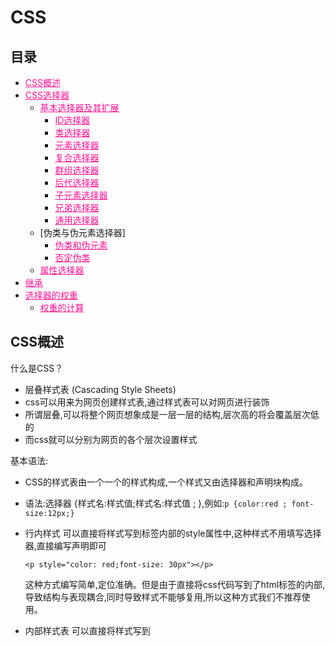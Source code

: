 # CSS


## 目录

* [CSS概述](#CSS概述)
* [CSS选择器](#CSS选择器)
  * [基本选择器及其扩展](#基本选择器及其扩展)
    * [ID选择器](#ID选择器)
    * [类选择器](#类选择器)
    * [元素选择器](#元素选择器)
    * [复合选择器](#复合选择器)
    * [群组选择器](#群组选择器)
    * [后代选择器](#后代选择器)
    * [子元素选择器](#子元素选择器)
    * [兄弟选择器](#兄弟选择器)
    * [通用选择器](#通用选择器)
  * [伪类与伪元素选择器]
    * [伪类和伪元素](#伪类和伪元素)
    * [否定伪类](#否定伪类)
  * [属性选择器](#属性选择器)
* [继承](#继承)
* [选择器的权重](#选择器的权重)
  * [权重的计算](#权重的计算)


## CSS概述

什么是CSS？
 
* 层叠样式表 (Cascading Style Sheets)
* css可以用来为网页创建样式表,通过样式表可以对网页进行装饰
* 所谓层叠,可以将整个网页想象成是一层一层的结构,层次高的将会覆盖层次低的
* 而css就可以分别为网页的各个层次设置样式

基本语法:

* CSS的样式表由一个一个的样式构成,一个样式又由选择器和声明块构成。
* 语法:选择器 {样式名:样式值;样式名:样式值 ; },例如:`p {color:red ; font-size:12px;}`

* 行内样式
  可以直接将样式写到标签内部的style属性中,这种样式不用填写选择器,直接编写声明即可
  ```
  <p style="color: red;font-size: 30px"></p>
  ```
  这种方式编写简单,定位准确。但是由于直接将css代码写到了html标签的内部,导致结构与表现耦合,同时导致样式不能够复用,所以这种方式我们不推荐使用。
* 内部样式表
  可以直接将样式写到<style>标签中
  ```
  <style type="text/css">
  p{color:red; font-size: 30px;}
  </style>
  ```
  这样使css独立于html代码,而且可以同时为多个元素设置样式,这是我们使用的比较多的一种方式。
  但是这种方式,样式只能在一个页面中使用,不能在多个页面中重复使用。
* 外部样式表
  可以将所有的样式保存到一个外部的css文件中,然后通过<link>标签将样式表引入到文件中。
  ```
  <link rel="stylesheet" type="text/css" href="style.css">
  ```
  这种方式将样式表放入到了页面的外部,可以在多个页面中引入,同时浏览器加载文件时可以使用缓存,这是我们开发中使用的最多的方式。


## CSS选择器

选择器(selector),会告诉浏览器:网页上的哪些元素需要设置什么样的样式。
比如:p这个选择器就表示选择页面中的所有的p元素,在选择器之后所设置的样式会应用到所有的p元素上。

### 基本选择器及其扩展

#### ID选择器

• ID选择器,可以根据元素的id属性值选取元素。
• 语法:`#id { }`
* 例子:
  ```
  <!DOCTYPE html>
  <html lang="en">
  <head>
      <meta charset="UTF-8">
      <title>Title</title>
      <style type="text/css">
          #box1 {
              border: 1px solid deeppink;
          }
      </style>
  </head>
  <body>
  
  <div id="box1">我是box1</div>
  <div id="box2">我是box2</div>
  
  </body>
  </html>
  ```

#### 类选择器

* 类选择器,可以根据元素的class属性值选取元素。
* 语法:`.className { }`
* 例如:
  ```
  <!DOCTYPE html>
  <html lang="en">
  <head>
      <meta charset="UTF-8">
      <title>Title</title>
      <style type="text/css">
          .all {
              border: 10px double deeppink;
          }
      </style>
  </head>
  <body>
  
  <h1 class="all">我是h1标签</h1>
  <div class="all">我是div标签</div>
  <p class="all">我是p标签</p>
  
  <a href="#" class="all">我是a标签</a>
  <span class="all">我是span标签</span>
  <img class="all" src="img/logo.png" alt="logo">
  
  </body>
  </html>
  ```

#### 元素选择器

* 元素选择器(标签选择器),可以根据标签的名字来从页面中选取指定的元素。
* 语法:`标签名 { }`
* 例如:
  ```
  <!DOCTYPE html>
  <html lang="en">
  <head>
      <meta charset="UTF-8">
      <title>Title</title>
      <style type="text/css">
          div {
              border: 1px solid deeppink;
          }
  
          span {
              border: 1px solid blue;
          }
      </style>
  </head>
  <body>
  
  <div class="c1">我是c1</div>
  <div class="c2">我是c2</div>
  
  <span class="c1">我是c1</span>
  <span class="c2">我是c2</span>
  
  </body>
  </html>
  ```

#### 复合选择器

* 复合选择器,可以同时使用多个选择器,这样可以选择同时满足多个选择器的元素。
* 语法:`选择器1选择器2{}` 
* 例如:
  ```
  <!DOCTYPE html>
  <html lang="en">
  <head>
      <meta charset="UTF-8">
      <title>Title</title>
      <style type="text/css">
          div.c1 {
              border: 1px solid deeppink;
          }
      </style>
  </head>
  <body>
  
  <div class="c1">我是c1</div>
  <div class="c2">我是c2</div>
  
  <span class="c1">我是c1</span>
  <span class="c2">我是c2</span>
  
  </body>
  </html>
  ```

#### 群组选择器

* 群组选择器,可以同时使用多个选择器,多个选择器将被同时应用指定的样式。
* 语法:`选择器1,选择器2,选择器3 { }`
* 例如:
  ```
  <!DOCTYPE html>
  <html lang="en">
  <head>
      <meta charset="UTF-8">
      <title>Title</title>
      <style type="text/css">
          .c1, .c2 {
              margin: 10px;
              border: 1px solid deeppink;
          }
      </style>
  </head>
  <body>
  
  <div class="c1">我是c1</div>
  <div class="c2">我是c2</div>
  
  <span class="c1">我是c1</span>
  <span class="c2">我是c2</span>
  
  </body>
  </html>
  ```

#### 后代选择器

标签之间的关系:
* 祖先元素:直接或间接包含后代元素的元素。
* 后代元素:直接或间接被祖先元素包含的元素。
* 父元素:直接包含子元素的元素。
* 子元素:直接被父元素包含的元素。
* 兄弟元素:拥有相同父元素的元素。

* 后代选择器可以根据标签的关系,为处在元素内部的代元素设置样式。
* 语法:`祖先元素 后代元素 后代元素 { }`
* 例如:
  ```
  <!DOCTYPE html>
  <html lang="en">
  <head>
      <meta charset="UTF-8">
      <title>Title</title>
      <style type="text/css">
          div span {
              border: 1px solid deeppink;
          }
      </style>
  </head>
  <body>
  
  <div class="all">我是div标签 <span>我是span标签</span></div>
  
  <span>我是span标签</span>
  
  </body>
  </html>
  ```

#### 子元素选择器

* 子元素选择器可以给另一个元素的子元素设置样式。
* 语法:`父元素 > 子元素{}`
* 例如:
  ```
  <!DOCTYPE html>
  <html lang="en">
  <head>
      <meta charset="UTF-8">
      <title>Title</title>
      <style type="text/css">
          div > span {
              border: 1px solid deeppink;
          }
      </style>
  </head>
  <body>
  
  <div class="all">
      我是div标签
      <span>我是span标签</span>
      <p><span>我是span标签</span></p>
  </div>
  
  <span>我是span标签</span>
  
  </body>
  </html>
  ```

其他子元素选择器
• `:first-child`:选择第一个子标签
• `:last-child`:选择最后一个子标签
• `:nth-child`:选择指定位置的子元素
• `:first-of-type`:选择指定类型的第一个子元素
• `:last-of-type`:选择指定类型的最后一个子元素
• `:nth-of-type`:选择指定类型指定位置的子元素

#### 兄弟选择器

• 除了根据祖先父子关系,还可以根据兄弟 关系查找元素。
• 语法:
  * `兄弟元素 + 兄弟元素{}` 查找后边一个兄弟元素 
  * `兄弟元素 ~ 兄弟元素{}` 查找后边所有的兄弟元素
* 例如:
  ```
  <!DOCTYPE html>
  <html lang="en">
  <head>
      <meta charset="UTF-8">
      <title>Title</title>
      <style type="text/css">
          div + span {
              border: 1px solid deeppink;
          }
  
          a ~ span {
              border: 1px solid blue;
          }
      </style>
  </head>
  <body>
  
  <div class="all">
      <a href="#">我是a标签</a>
      <span>我是span标签</span>
      <span>我是span标签</span>
      <span>我是span标签</span>
      <p><span>我是span标签</span></p>
  </div>
  
  <span>我是span标签</span>
  
  </body>
  </html>
  ```

### 伪类与伪元素选择器

#### 伪类和伪元素

有时候,你需要选择本身没有标签,但是仍然易于识别的网页部位,比如段落首行或鼠标滑过的连接。CSS为他们提供一些选择器:伪类和伪元素。

* 给链接定义样式:有四个伪类可以让你根据访问者与该链接的交互方式,将链接设置成4种不同的状态。
  * 链接伪类
    * `a:link`:正常链接
    * `a:visited`:访问过的链接(只能定义字体颜色)
  * 动态伪类
    * `a:hover`:鼠标滑过的链接
    * `a:active`:正在点击的链接
  * 例如:
    ```
    <!DOCTYPE html>
    <html lang="en">
    <head>
        <meta charset="UTF-8">
        <title>Title</title>
        <style type="text/css">
            a {
                text-decoration: none;
            }
    
            a:link, div:link {
                color: deeppink;
            }
    
            a:visited, div:visited {
                color: blue;
            }
    
            a:hover, div:hover {
                color: pink;
            }
    
            a:active, div:active {
                color: red;
            }
        </style>
    </head>
    <body>
    <a href="#">点我点我点我</a>
    <div>我是div啦</div>
    </body>
    </html>
    ```
* 表单伪类
  * `:focus`:获取焦点
  * `:enabled`:
  * `:disabled`:
  * `:checked`:
  * 例如:
    ```
    <!DOCTYPE html>
    <html lang="en">
    <head>
    	<meta charset="UTF-8">
    	<title>Title</title>
    	<style type="text/css">
    
    		input:focus {
    			background: pink;
    		}
    
    		input:enabled {
    			background: blue;
    		}
    
    		input:disabled {
    			background: deeppink;
    		}
    
    		input:checked {
    			font-size: 80px;
    		}
    	</style>
    </head>
    <body>
    
    <label>输入框<input type="text"/></label>
    <label>不可点击<input type="text" disabled="disabled"/></label>
    <label>复选框<input type="checkbox"/></label>
    
    </body>
    </html>
    ```
* 伪元素选择器
  * `:before`:指定元素前
  * `:after`:指定元素后
  * `:selection`:选中的元素
    ```
    <!DOCTYPE html>
    <html lang="en">
    <head>
        <meta charset="UTF-8">
        <title>Title</title>
        <style type="text/css">
            #wrap {
                font: 30px/100px serif;
                background-color: lightgrey;
            }
    
            #wrap::before {
                display: inline-block;
                width: 50px;
                height: 50px;
                content: "";
                background: pink;
            }
    
            #wrap::after {
                display: inline-block;
                width: 50px;
                height: 50px;
                content: "";
                background: deeppink;
            }
    
            #wrap::selection {
                background-color: lightgreen;
            }
        </style>
    </head>
    <body>
    <div id="wrap">中国 ABC DEF GHI abc def ghi</div>
    </body>
    </html>
    ```
* 给段落定义样式
  * `:first-letter`:首字母
  * `:first-line`:首行
  
#### 否定伪类

* 否定伪类可以帮助我们选择不是其他东西的某件东西。
* 语法:`:not(选择器){}`
* 例如:

#### 属性选择器

* 属性选择器可以挑选带有特殊属性的标签。
* 语法:
  * [属性名]
  * [属性名="属性值"]
  * [属性名~="属性值"]
  * [属性名|="属性值"]
  * [属性名^="属性值"]
  * [属性名$="属性值"]
  * [属性名*="属性值"]
* 例如:
    ```
    <!DOCTYPE html>
    <html lang="en">
    <head>
        <meta charset="UTF-8">
        <title>Title</title>
        <style type="text/css">
            div[name*="abc"] {
                border: 1px solid pink;
                margin: 10px;
            }
        </style>
    </head>
    <body>
    <div id="wrap">
        <div name="abc-def">abc-def</div>
        <div name="abc">abc</div>
        <div name="abc_def">abc_def</div>
        <div name="abc_def">abc_def</div>
        <div name="abc_">abc_</div>
    </div>
    </body>
    </html>
    ```

#### 通用选择器

* 通用选择器,可以同时选中页面中的所有元素。
* 语法:`*{ }`
* 例子:
  ```
  <!DOCTYPE html>
  <html lang="en">
  <head>
      <meta charset="UTF-8">
      <title>Title</title>
      <style type="text/css">
          * {
              border: 1px solid pink;
              margin: 10px;
          }
      </style>
  </head>
  <body>
  
  <h1>我是h1标签</h1>
  <div>我是div标签</div>
  <p>我是p标签</p>
  
  <a href="#">我是a标签</a>
  <span>我是span标签</span>
  <img src="img/logo.png" alt="logo">
  
  </body>
  </html>
  ```
 

## 继承

* 就像父亲的财产会遗传给儿子一样,在CSS中祖先元素的样式同样也会被子元素继承。
* 继承是指应用在一个标签上的那些CSS样式会同时被应用到其内嵌标签上。
* 比如为父元素设置了字体颜色,子元素也会应用上相同的颜色。
* 当然并不是所有的样式都会被继承。


## 选择器的权重

在页面中使用CSS选择器选中元素时,经常都是一个元素同时被多个选择器选中。比如:`body h1` `h1`。
两个选择器都会选择h1元素,如果两个选择器设置的样式不一致那还好不会产生冲突,但是如果两个选择器设置的是同一个样式,这样h1到底要应用那个样式呢?
CSS中会默认使用权重较大的样式,权重又是如何计算的呢?

### 权重的计算

* 不同的选择器有不同的权重值:
  * 内联样式:权重是1000
  * id选择器:权重是100
  * 类、属性、伪类选择器:权重是10
  * 元素选择器:权重是1
  * 通配符:权重是0
* 计算权重需要将一个样式的全部选择器相加,比如上边的body h1的权重是20,h1的权重是10,所以第一个选择器设置的样式会优先显示。